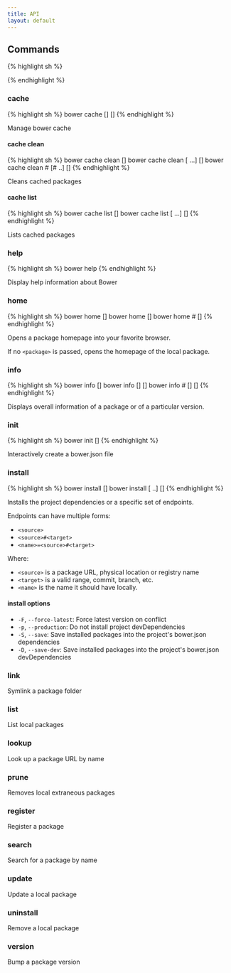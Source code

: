 ```yaml
---
title: API
layout: default
---
```


## Commands

{% highlight sh %}

{% endhighlight %}


### cache

{% highlight sh %}
bower cache <command> [<args>] [<options>]
{% endhighlight %}


Manage bower cache

#### cache clean

{% highlight sh %}
bower cache clean [<options>]
bower cache clean <name> [<name> ...] [<options>]
bower cache clean <name>#<version> [<name>#<version> ..] [<options>]
{% endhighlight %}

Cleans cached packages

#### cache list

{% highlight sh %}
bower cache list [<options>]
bower cache list <name> [<name> ...] [<options>]
{% endhighlight %}

Lists cached packages

### help

{% highlight sh %}
bower help <command>
{% endhighlight %}

Display help information about Bower

### home

{% highlight sh %}
bower home [<options>]
bower home <package> [<options>]
bower home <package>#<version> [<options>]
{% endhighlight %}

Opens a package homepage into your favorite browser.

If no `<package>` is passed, opens the homepage of the local package.

### info

{% highlight sh %}
bower info <package> [<options>]
bower info <package> [<property>] [<options>]
bower info <package>#<version> [<property>] [<options>]
{% endhighlight %}

Displays overall information of a package or of a particular version.

### init

{% highlight sh %}
bower init [<options>]
{% endhighlight %}

Interactively create a bower.json file

### install

{% highlight sh %}
bower install [<options>]
bower install <endpoint> [<endpoint> ..] [<options>]
{% endhighlight %}

Installs the project dependencies or a specific set of endpoints.

Endpoints can have multiple forms:

* `<source>`
* `<source>#<target>`
* `<name>=<source>#<target>`

Where:

* `<source>` is a package URL, physical location or registry name
* `<target>` is a valid range, commit, branch, etc.
* `<name>` is the name it should have locally.

#### install options

* `-F`, `--force-latest`: Force latest version on conflict
* `-p`, `--production`: Do not install project devDependencies
* `-S`, `--save`: Save installed packages into the project's bower.json dependencies
* `-D`, `--save-dev`: Save installed packages into the project's bower.json devDependencies

### link

Symlink a package folder

### list

List local packages

### lookup

Look up a package URL by name

### prune

Removes local extraneous packages

### register

Register a package

### search

Search for a package by name

### update

Update a local package

### uninstall

Remove a local package

### version

Bump a package version
